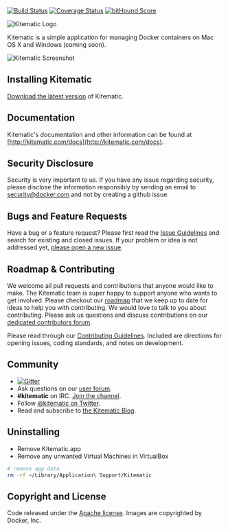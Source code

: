 [![Build Status](https://travis-ci.org/kitematic/kitematic.svg?branch=master)](https://travis-ci.org/kitematic/kitematic)
[![Coverage Status](https://coveralls.io/repos/kitematic/kitematic/badge.svg?branch=master)](https://coveralls.io/r/kitematic/kitematic?branch=master)
[![bitHound Score](https://www.bithound.io/github/kitematic/kitematic/badges/score.svg)](https://www.bithound.io/github/kitematic/kitematic)


![Kitematic Logo](https://cloud.githubusercontent.com/assets/251292/5269258/1b229c3c-7a2f-11e4-96f1-e7baf3c86d73.png)

Kitematic is a simple application for managing Docker containers on Mac OS X and Windows (coming soon).

![Kitematic Screenshot](https://cloud.githubusercontent.com/assets/3325447/8119971/ef5fd1da-104e-11e5-88f1-50aaa53a4bca.png)

## Installing Kitematic

[Download the latest version](https://kitematic.com/download) of Kitematic.

## Documentation

Kitematic's documentation and other information can be found at [http://kitematic.com/docs](http://kitematic.com/docs).

## Security Disclosure

Security is very important to us. If you have any issue regarding security, 
please disclose the information responsibly by sending an email to 
security@docker.com and not by creating a github issue.

## Bugs and Feature Requests

Have a bug or a feature request? Please first read the [Issue Guidelines](https://github.com/kitematic/kitematic/blob/master/CONTRIBUTING.md#using-the-issue-tracker) and search for existing and closed issues. If your problem or idea is not addressed yet, [please open a new issue](https://github.com/kitematic/kitematic/issues/new).

## Roadmap & Contributing

We welcome all pull requests and contributions that anyone would like to make. The Kitematic team is super happy to support anyone who wants to get involved. Please checkout our [roadmap](ROADMAP.md) that we keep up to date for ideas to help you with contributing. We would love to talk to you about contributing. Please ask us questions and discuss contributions on our [dedicated contributors forum](https://dev.dockerproject.com/c/kitematic).

Please read through our [Contributing Guidelines](https://github.com/kitematic/kitematic/blob/master/CONTRIBUTING.md). Included are directions for opening issues, coding standards, and notes on development.

## Community

- [![Gitter](https://badges.gitter.im/Join%20Chat.svg)](https://gitter.im/kitematic/kitematic?utm_source=badge&utm_medium=badge&utm_campaign=pr-badge)
- Ask questions on our [user forum](https://forums.docker.com/c/kitematic).
- **#kitematic** on IRC. [Join the channel](http://webchat.freenode.net/?channels=%23kitematic&uio=d4).
- Follow [@kitematic on Twitter](https://twitter.com/kitematic).
- Read and subscribe to [the Kitematic Blog](http://blog.kitematic.com).

## Uninstalling

- Remove Kitematic.app
- Remove any unwanted Virtual Machines in VirtualBox
```bash
# remove app data
rm -rf ~/Library/Application\ Support/Kitematic
```

## Copyright and License

Code released under the [Apache license](LICENSE).
Images are copyrighted by Docker, Inc.
